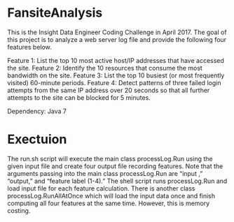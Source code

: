 # FansiteAnalysis
This is the Insight Data Engineer Coding Challenge in April 2017. The goal of this project is to analyze a web server log file and provide the following four features below.

Feature 1: List the top 10 most active host/IP addresses that have accessed the site.
Feature 2: Identify the 10 resources that consume the most bandwidth on the site.
Feature 3: List the top 10 busiest (or most frequently visited) 60-minute periods.
Feature 4: Detect patterns of three failed login attempts from the same IP address over 20 seconds so that all further attempts to the site can be blocked for 5 minutes.

Dependency: Java 7

# Exectuion
The run.sh script will execute the main class processLog.Run using the given input file and create four output file recording features. Note that the arguments passing into the main class processLog.Run are “input ,” “output,” and “feature label (1-4).” The shell script runs  processLog.Run and load input file for each feature calculation. 
There is another class processLog.RunAllAtOnce which will load the input data once and finish computing all four features at the same time. However, this is memory costing. 


